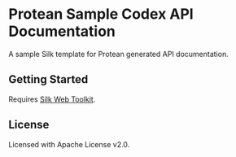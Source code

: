 Protean Sample Codex API Documentation
======================================

A sample Silk template for Protean generated API documentation.


## Getting Started

Requires [Silk Web Toolkit](http://www.silkyweb.org).

## License

Licensed with Apache License v2.0.

